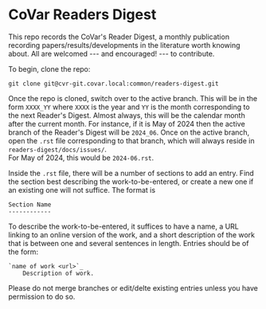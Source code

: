 # CoVar Readers Digest 

This repo records the CoVar's Reader Digest, a monthly publication recording
papers/results/developments in the literature worth knowing about.  All are
welcomed --- and encouraged! --- to contribute.  

To begin, clone the repo:

```
git clone git@cvr-git.covar.local:common/readers-digest.git
```

Once the repo is cloned, switch over to the active branch.  This will 
be in the form `XXXX_YY` where `XXXX` is the year and `YY` is the
month corresponding to the next Reader's Digest.  Almost always, this
will be the calendar month after the current month.  For instance,
if it is May of 2024 then the active branch of the Reader's Digest will 
be `2024_06`.  Once on the active branch, open the `.rst` file corresponding
to that branch, which will always reside in `readers-digest/docs/issues/`.  
For May of 2024, this would be `2024-06.rst`.  

Inside the `.rst` file, there will be a number of sections to add an
entry.  Find the section best describing the work-to-be-entered, 
or create a new one if an existing one will not suffice. The format is

```
Section Name
------------
```

To describe the work-to-be-entered, it suffices to have a name,
a URL linking to an online version of the work, and a short 
description of the work that is between one and several sentences
in length.  Entries should be of the form:

```
`name of work <url>`_
    Description of work.
```

Please do not merge branches or edit/delte existing entries unless
you have permission to do so.
